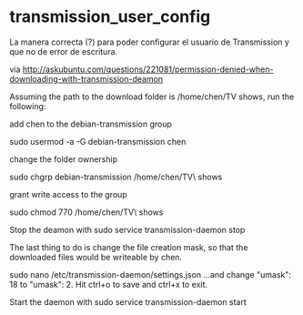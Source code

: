 transmission_user_config
========================

La manera correcta (?) para poder configurar el usuario de Transmission y que no de error de escritura.


via http://askubuntu.com/questions/221081/permission-denied-when-downloading-with-transmission-deamon



Assuming the path to the download folder is /home/chen/TV shows, run the following:

add chen to the debian-transmission group

sudo usermod -a -G debian-transmission chen

change the folder ownership

sudo chgrp debian-transmission /home/chen/TV\ shows

grant write access to the group

sudo chmod 770 /home/chen/TV\ shows

Stop the deamon with  sudo service transmission-daemon stop

The last thing to do is change the file creation mask, so that the downloaded files would be writeable by chen.

sudo nano /etc/transmission-daemon/settings.json
...and change "umask": 18 to "umask": 2. Hit ctrl+o to save and ctrl+x to exit.

Start the daemon with sudo service transmission-daemon start

